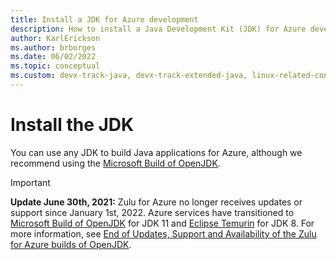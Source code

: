 ```yaml
---
title: Install a JDK for Azure development
description: How to install a Java Development Kit (JDK) for Azure development with Windows, Linux, and Mac.
author: KarlErickson
ms.author: brborges
ms.date: 06/02/2022
ms.topic: conceptual
ms.custom: devx-track-java, devx-track-extended-java, linux-related-content
---
```


# Install the JDK

You can use any JDK to build Java applications for Azure, although we recommend using the [Microsoft Build of OpenJDK](/java/openjdk/install).

> [!IMPORTANT]
> **Update June 30th, 2021:** Zulu for Azure no longer receives updates or support since January 1st, 2022. Azure services have transitioned to [Microsoft Build of OpenJDK](/java/openjdk/install) for JDK 11 and [Eclipse Temurin](https://adoptium.net/releases.html?variant=openjdk8&jvmVariant=hotspot) for JDK 8. For more information, see [End of Updates, Support and Availability of the Zulu for Azure builds of OpenJDK](https://devblogs.microsoft.com/java/end-of-updates-support-and-availability-of-zulu-for-azure/).
